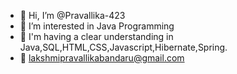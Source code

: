 - 👋 Hi, I’m @Pravallika-423
- 👀 I’m interested in Java Programming
- 🌱 I'm having a clear understanding in Java,SQL,HTML,CSS,Javascript,Hibernate,Spring.
- 📧 lakshmipravallikabandaru@gmail.com

<!---
Pravallika-423/Pravallika-423 is a ✨ special ✨ repository because its `README.md` (this file) appears on your GitHub profile.
You can click the Preview link to take a look at your changes.
--->
